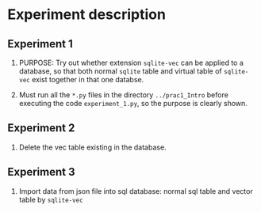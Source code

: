 # Experiment description

## Experiment 1

1. PURPOSE: Try out whether extension `sqlite-vec` can be applied to a database, so that both normal `sqlite` table and virtual table of `sqlite-vec` exist together in that one databse.

2. Must run all the `*.py` files in the directory `../prac1_Intro` before executing the code `experiment_1.py`, so the purpose is clearly shown. 

## Experiment 2

1. Delete the vec table existing in the database.

## Experiment 3

1. Import data from json file into sql database: normal sql table and vector table by `sqlite-vec` 